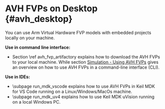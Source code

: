 # AVH FVPs on Desktop {#avh_desktop}

You can use Arm Virtual Hardware FVP models with embedded projects locally on your machine.

**Use in command line interface:**
 - Section \ref avh_fvp_artifactory explains how to download the AVH FVPs to your local machine. While section [Simulation - Using AVH FVPs](../../simulation/html/using.html) gives an overview on how to use AVH FVPs in a command-line interface (CLI).

**Use in IDEs:**
 - \subpage run_mdk_vscode explains how to use AVH FVPs in Keil MDK for VS Code running on a Linux/Windows/MacOs machine.
 - \subpage run_mdk_uv4 explains how to use Keil MDK uVision running on a local Windows PC.
